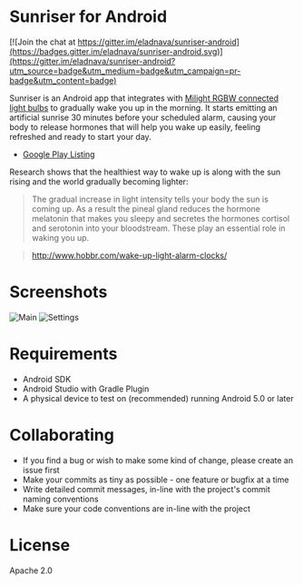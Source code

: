 # Sunriser for Android

[![Join the chat at https://gitter.im/eladnava/sunriser-android](https://badges.gitter.im/eladnava/sunriser-android.svg)](https://gitter.im/eladnava/sunriser-android?utm_source=badge&utm_medium=badge&utm_campaign=pr-badge&utm_content=badge)

Sunriser is an Android app that integrates with [Milight RGBW connected light bulbs](http://www.milight.com/milight-rgbw/) to gradually wake you up in the morning. It starts emitting an artificial sunrise 30 minutes before your scheduled alarm, causing your body to release hormones that will help you wake up easily, feeling refreshed and ready to start your day.

* [Google Play Listing](https://play.google.com/store/apps/details?id=com.eladnava.sunriser)

Research shows that the healthiest way to wake up is along with the sun rising and the world gradually becoming lighter:

> The gradual increase in light intensity tells your body the sun is coming up. As a result the pineal gland reduces the hormone melatonin that makes you sleepy and secretes the hormones cortisol and serotonin into your bloodstream. These play an essential role in waking you up.

> http://www.hobbr.com/wake-up-light-alarm-clocks/


# Screenshots

![Main](https://raw.github.com/eladnava/sunriser-android/master/preview/screenshot1.png) 
![Settings](https://raw.github.com/eladnava/sunriser-android/master/preview/screenshot2.png)

# Requirements
* Android SDK
* Android Studio with Gradle Plugin
* A physical device to test on (recommended) running Android 5.0 or later

# Collaborating

* If you find a bug or wish to make some kind of change, please create an issue first
* Make your commits as tiny as possible - one feature or bugfix at a time
* Write detailed commit messages, in-line with the project's commit naming conventions
* Make sure your code conventions are in-line with the project

# License

Apache 2.0
